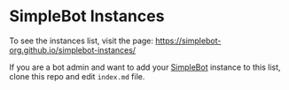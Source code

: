 # SimpleBot Instances

To see the instances list, visit the page: https://simplebot-org.github.io/simplebot-instances/

If you are a bot admin and want to add your [SimpleBot](https://github.com/simplebot-org/simplebot) instance to this list, clone this repo and edit `index.md` file.
